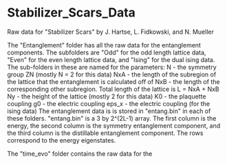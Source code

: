 # Stabilizer_Scars_Data
Raw data for "Stabilizer Scars" by J. Hartse, L. Fidkowski, and N. Mueller

The "Entanglement" folder has all the raw data for the entanglement components. The subfolders are "Odd" for the odd length lattice data, "Even" for the even length lattice data, and "Ising" for the dual ising data. The sub-folders in these are named for the parameters:
    N - the symmetry group ZN (mostly N = 2 for this data)
    NxA - the length of the subregion of the lattice that the entanglement is calculated off of
    NxB - the length of the corresponding other subregion. Total length of the lattice is L = NxA + NxB
    Ny - the height of the lattice (mostly 2 for this data)
    K0 - the plaquette coupling 
    g0 - the electric coupling
    eps_x - the electric coupling (for the ising data)
The entanglement data is is stored in "entang.bin" in each of these folders. "entang.bin" is a 3 by 2^(2L-1) array. The first column is the energy, the second column is the symmetry entanglement component, and the third column is the distillable entanglement component. The rows correspond to the energy eigenstates.  

The "time_evo" folder contains the raw data for the 
